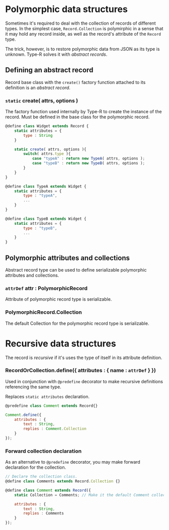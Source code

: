 # Polymorphic data structures

Sometimes it's required to deal with the collection of records of different types.
In the simplest case, `Record.Collection` is polymirphic in a sense that it may hold any record
inside, as well as the record's attribute of the `Record` type.

The trick, however, is to restore polymorphic data from JSON as its type is unknown.
Type-R solves it with _abstract records_.

## Defining an abstract record

Record base class with the `create()` factory function attached to its definition is an _abstract record_.

### `static` create( attrs, options )

The factory function used internally by Type-R to create the instance of the record.
Must be defined in the base class for the polymorphic record.

```javascript
@define class Widget extends Record {
    static attributes = {
        type : String
    }

    static create( attrs, options ){
        switch( attrs.type ){
            case "typeA" : return new TypeA( attrs, options );
            case "typeB" : return new TypeB( attrs, options );
        }
    }
}

@define class TypeA extends Widget {
    static attributes = {
        type : "typeA",
        ...
    }
}

@define class TypeB extends Widget {
    static attributes = {
        type : "typeB",
        ...
    }
}
```

## Polymorphic attributes and collections

Abstract record type can be used to define serializable polymorphic attributes and collections.

### `attrDef` attr : PolymorphicRecord

Attribute of polymorphic record type is serializable.

### PolymorphicRecord.Collection

The default Collection for the polymorphic record type is serializable.

# Recursive data structures

The record is _recursive_ if it's uses the type of itself in its attribute definition.

### RecordOrCollection.define({ attributes : { name : `attrDef` } })

Used in conjunction with `@predefine` decorator to make recursive definitions
referencing the same type.

Replaces `static attributes` declaration.

```javascript
@predefine class Comment extends Record{}

Comment.define({
    attributes : {
        text : String,
        replies : Comment.Collection
    }
});
```

### Forward collection declaration

As an alternative to `@predefine` decorator, you may make forward declaration for the collection.

```javascript
// Declare the collection class.
@define class Comments extends Record.Collection {}

@define class Comment extends Record({
    static Collection = Comments; // Make it the default Comment collection.

    attributes : {
        text : String,
        replies : Comments
    }
});
```